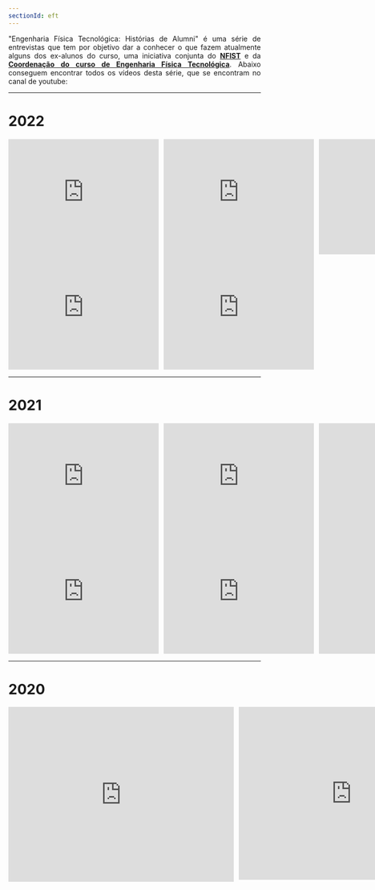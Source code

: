 ```yaml
---
sectionId: eft
---
```


<div style="text-align: justify">

"Engenharia Física Tecnológica: Histórias de Alumni" é uma série de entrevistas que tem por objetivo dar a conhecer o que fazem atualmente alguns dos ex-alunos do curso, uma iniciativa conjunta do **<u>NFIST</u>** e da **<u>Coordenação do curso de Engenharia Física Tecnológica</u>**.
Abaixo conseguem encontrar todos os vídeos desta série, que se encontram no canal de youtube:

---

# 2022

<div style="display: flex;">
    <div style="flex-basis: 48%;  margin-right: 2%;">
        <iframe width="300" height="230" src="https://www.youtube.com/embed/9ttDRactC9g" title="Histórias de Alumni: Professor João Paulo Silva &amp; Doutora Rita Costa" frameborder="0" allow="accelerometer; autoplay; clipboard-write; encrypted-media; gyroscope; picture-in-picture; web-share" referrerpolicy="strict-origin-when-cross-origin" allowfullscreen></iframe>
        <iframe width="300" height="230" src="https://www.youtube.com/embed/A29m23XZAZg" title="Histórias de Alumni: Prof. Gonçalo Figueira &amp; Prof. Ruy Ribeiro" frameborder="0" allow="accelerometer; autoplay; clipboard-write; encrypted-media; gyroscope; picture-in-picture; web-share" referrerpolicy="strict-origin-when-cross-origin" allowfullscreen></iframe>
    </div>
    <div style="flex-basis: 48%;  margin-right: 2%;">
        <iframe width="300" height="230" src="https://www.youtube.com/embed/J3AQcL6xK4w" title="Histórias de Alumni: Prof. Pedro Assis &amp; Eng. Rodrigo Pascoal" frameborder="0" allow="accelerometer; autoplay; clipboard-write; encrypted-media; gyroscope; picture-in-picture; web-share" referrerpolicy="strict-origin-when-cross-origin" allowfullscreen></iframe>
        <iframe width="300" height="230" src="https://www.youtube.com/embed/sfACWJtG8ls" title="Histórias de Alumni: Prof. Guilherme Milhano &amp; Dr. Samuel Abreu" frameborder="0" allow="accelerometer; autoplay; clipboard-write; encrypted-media; gyroscope; picture-in-picture; web-share" referrerpolicy="strict-origin-when-cross-origin" allowfullscreen></iframe>
    </div>
    <div style="flex-basis: 48%;  margin-right: 2%;">
        <iframe width="300" height="230" src="https://www.youtube.com/embed/gAh1SUkSXAY" title="Histórias de Alumni: Prof. Filipe Joaquim &amp; Eng. Lara Próspero" frameborder="0" allow="accelerometer; autoplay; clipboard-write; encrypted-media; gyroscope; picture-in-picture; web-share" referrerpolicy="strict-origin-when-cross-origin" allowfullscreen></iframe>
    </div>
</div>

---

# 2021

<div style="display: flex;">
    <div style="flex-basis: 48%;  margin-right: 2%;">
        <iframe width="300" height="230" src="https://www.youtube.com/embed/vWPz1LnObZA" title="Histórias de Alumni: Prof. Patrícia Gonçalves &amp; Eng. João Sabino" frameborder="0" allow="accelerometer; autoplay; clipboard-write; encrypted-media; gyroscope; picture-in-picture; web-share" referrerpolicy="strict-origin-when-cross-origin" allowfullscreen></iframe>
        <iframe width="300" height="230" src="https://www.youtube.com/embed/gMl7d_spY8A" title="Histórias de Alumni: Prof. Ana Mourão &amp; Dr. Myriam Rodrigues" frameborder="0" allow="accelerometer; autoplay; clipboard-write; encrypted-media; gyroscope; picture-in-picture; web-share" referrerpolicy="strict-origin-when-cross-origin" allowfullscreen></iframe>
    </div>
    <div style="flex-basis: 48%;  margin-right: 2%;">
        <iframe width="300" height="230" src="https://www.youtube.com/embed/bzWQBUU_RxM" title="Histórias de Alumni: Prof. Vasco Guerra &amp; Prof. Nuno Loureiro" frameborder="0" allow="accelerometer; autoplay; clipboard-write; encrypted-media; gyroscope; picture-in-picture; web-share" referrerpolicy="strict-origin-when-cross-origin" allowfullscreen></iframe>
        <iframe width="300" height="230" src="https://www.youtube.com/embed/FOs1m6ma1g4" title="Histórias de Alumni: Prof. Pedro Brogueira &amp; Dr. João Fonseca" frameborder="0" allow="accelerometer; autoplay; clipboard-write; encrypted-media; gyroscope; picture-in-picture; web-share" referrerpolicy="strict-origin-when-cross-origin" allowfullscreen></iframe>
    </div>
    <div style="flex-basis: 48%;  margin-right: 2%;">
        <iframe width="300" height="230" src="https://www.youtube.com/embed/lOcwCa5zOx0" title="Histórias de Alumni: Prof. Luís Oliveira e Silva &amp; Dr. Samuel Martins" frameborder="0" allow="accelerometer; autoplay; clipboard-write; encrypted-media; gyroscope; picture-in-picture; web-share" referrerpolicy="strict-origin-when-cross-origin" allowfullscreen></iframe>
        <iframe width="300" height="230" src="https://www.youtube.com/embed/ihfbgw7zOto" title="Histórias de Alumni: Prof. Marta Fajardo &amp; Dr. Frederico Fiúza" frameborder="0" allow="accelerometer; autoplay; clipboard-write; encrypted-media; gyroscope; picture-in-picture; web-share" referrerpolicy="strict-origin-when-cross-origin" allowfullscreen></iframe>
    </div>
</div>

---

# 2020

<div style="display: flex;">
    <div style="flex-basis: 48%;  margin-right: 2%;">
        <iframe width="450" height="349" src="https://www.youtube.com/embed/TAwuPDKw7FI" title="Histórias de Alumni: Prof. Hugo Terças &amp; Dr. João Rodrigues" frameborder="0" allow="accelerometer; autoplay; clipboard-write; encrypted-media; gyroscope; picture-in-picture; web-share" referrerpolicy="strict-origin-when-cross-origin" allowfullscreen></iframe>
    </div>
    <div style="flex-basis: 48%;  margin-right: 2%;">
        <iframe width="450" height="345" src="https://www.youtube.com/embed/L0jDfRowgzI" title="Histórias de Alumni: Prof. Vitor Cardoso &amp; Dr. Richard Brito" frameborder="0" allow="accelerometer; autoplay; clipboard-write; encrypted-media; gyroscope; picture-in-picture; web-share" referrerpolicy="strict-origin-when-cross-origin" allowfullscreen></iframe>
    </div>
</div>
